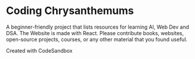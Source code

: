# Coding Chrysanthemums

A beginner-friendly project that lists resources for learning AI, Web Dev and DSA.
The Website is made with React. Please contribute books, websites, open-source projects, courses, or any other material that you found useful.

Created with CodeSandbox
